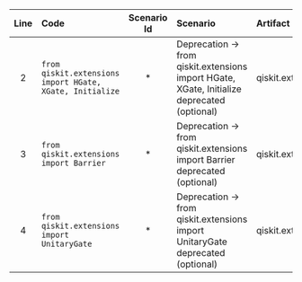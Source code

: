 | Line | Code | Scenario Id | Scenario | Artifact | Refactoring |
| :-: | :- | :-: | :- | :- | :- |
| 2 | `from qiskit.extensions import HGate, XGate, Initialize` | \* | Deprecation -> from qiskit.extensions import HGate, XGate, Initialize deprecated (optional) | qiskit.extensions | `from qiskit.circuit.library import HGate, XGate, Initialize` |
| 3 | `from qiskit.extensions import Barrier` | \* | Deprecation -> from qiskit.extensions import Barrier deprecated (optional) | qiskit.extensions | `from qiskit.circuit import Barrier` |
| 4 | `from qiskit.extensions import UnitaryGate` | \* | Deprecation -> from qiskit.extensions import UnitaryGate deprecated (optional) | qiskit.extensions | `from qiskit.circuit.library import UnitaryGate` |